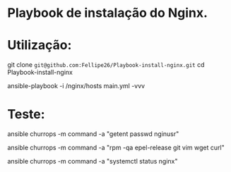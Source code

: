 # Playbook de instalação do Nginx.

# Utilização:
git clone `git@github.com:Fellipe26/Playbook-install-nginx.git`
cd Playbook-install-nginx

ansible-playbook -i /nginx/hosts main.yml -vvv

# Teste:

ansible churrops -m command -a "getent passwd nginusr"

ansible churrops -m command -a "rpm -qa epel-release git vim wget curl"

ansible churrops -m command -a "systemctl status nginx"
